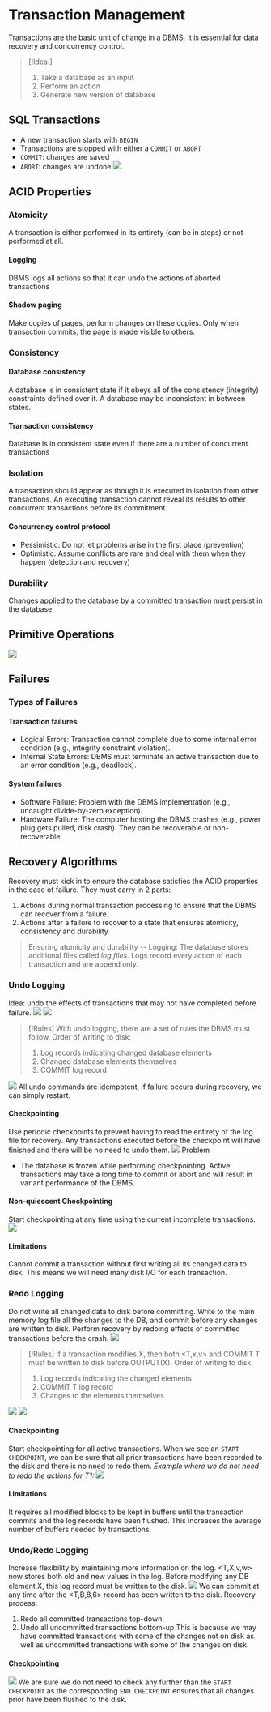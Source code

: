 # Transaction Management
Transactions are the basic unit of change in a DBMS. It is essential for data recovery and concurrency control.
>[!Idea:]
>1. Take a database as an input
>2. Perform an action
>3. Generate new version of database
## SQL Transactions
- A new transaction starts with `BEGIN`
- Transactions are stopped with either a `COMMIT` or `ABORT`
- `COMMIT`: changes are saved
- `ABORT`: changes are undone
![](https://i.imgur.com/rc3m2AF.png)
## ACID Properties
###  Atomicity
A transaction is either performed in its entirety (can be in steps) or not performed at all.
#### Logging
DBMS logs all actions so that it can undo the actions of aborted transactions
#### Shadow paging
Make copies of pages, perform changes on these copies. Only when transaction commits, the page is made visible to others.
### Consistency
#### Database consistency
A database is in consistent state if it obeys all of the consistency (integrity) constraints defined over it. A database may be inconsistent in between states.
#### Transaction consistency
Database is in consistent state even if there are a number of concurrent transactions
### Isolation
A transaction should appear as though it is executed in isolation from other transactions. An executing transaction cannot reveal its results to other concurrent transactions before its commitment.
#### Concurrency control protocol
- Pessimistic: Do not let problems arise in the first place (prevention)
- Optimistic: Assume conflicts are rare and deal with them when they happen (detection and recovery)
### Durability
Changes applied to the database by a committed transaction must persist in the database.
## Primitive Operations
![](https://i.imgur.com/O5iaevr.png)
## Failures
### Types of Failures
#### Transaction failures
- Logical Errors: Transaction cannot complete due to some internal error condition (e.g., integrity constraint violation).
- Internal State Errors: DBMS must terminate an active transaction due to an error condition (e.g., deadlock).
#### System failures
- Software Failure: Problem with the DBMS implementation (e.g., uncaught divide-by-zero exception).
- Hardware Failure: The computer hosting the DBMS crashes (e.g., power plug gets pulled, disk crash). They can be recoverable or non-recoverable
## Recovery Algorithms
Recovery must kick in to ensure the database satisfies the ACID properties in the case of failure. They must carry in 2 parts:
1. Actions during normal transaction processing to ensure that the DBMS can recover from a failure.
2. Actions after a failure to recover to a state that ensures atomicity, consistency and durability

> Ensuring atomicity and durability -- Logging:
> The database stores additional files called *log files*. Logs record every action of each transaction and are append only.
### Undo Logging
Idea: undo the effects of transactions that may not have completed before failure.
![](https://i.imgur.com/805J1ia.png)
![](https://i.imgur.com/TECxSmC.png)
> [!Rules]
> With undo logging, there are a set of rules the DBMS must follow. Order of writing to disk:
> 1. Log records indicating changed database elements
> 2. Changed database elements themselves
> 3. COMMIT log record

![](https://i.imgur.com/9i2OUpZ.png)
All undo commands are idempotent, if failure occurs during recovery, we can simply restart.
#### Checkpointing
Use periodic checkpoints to prevent having to read the entirety of the log file for recovery. Any transactions executed before the checkpoint will have finished and there will be no need to undo them.
![](https://i.imgur.com/Z54jfvB.png)
Problem
- The database is frozen while performing checkpointing. Active transactions may take a long time to commit or abort and will result in variant performance of the DBMS.
#### Non-quiescent Checkpointing
Start checkpointing at any time using the current incomplete transactions.
![](https://i.imgur.com/3uaHcFg.png)
#### Limitations
Cannot commit a transaction without first writing all its changed data to disk. This means we will need many disk I/O for each transaction.
### Redo Logging
Do not write all changed data to disk before committing. Write to the main memory log file all the changes to the DB, and commit before any changes are written to disk. Perform recovery by redoing effects of committed transactions before the crash.
![](https://i.imgur.com/Zhule0H.png)
> [!Rules]
> If a transaction modifies X, then both <T,x,v> and COMMIT T must be written to disk before OUTPUT(X). Order of writing to disk:
> 1. Log records indicating the changed elements
> 2. COMMIT T log record
> 3. Changes to the elements themselves

![](https://i.imgur.com/WuYLOdQ.png)
![](https://i.imgur.com/RMa262e.png)
#### Checkpointing
Start checkpointing for all active transactions. When we see an `START CHECKPOINT`, we can be sure that all prior transactions have been recorded to the disk and there is no need to redo them. 
*Example where we do not need to redo the actions for T1:*
![](https://i.imgur.com/MCReHYm.png)
#### Limitations
It requires all modified blocks to be kept in buffers until the transaction commits and the log records have been flushed. This increases the average number of buffers needed by transactions.
### Undo/Redo Logging
Increase flexibility by maintaining more information on the log. <T,X,v,w> now stores both old and new values in the log. Before modifying any DB element X, this log record must be written to the disk.
![](https://i.imgur.com/3BiSNNV.png)
We can commit at any time after the <T,B,8,6> record has been written to the disk. 
Recovery process:
1. Redo all committed transactions top-down
2. Undo all uncommitted transactions bottom-up
This is because we may have committed transactions with some of the changes not on disk as well as uncommitted transactions with some of the changes on disk.
#### Checkpointing
![](https://i.imgur.com/WBdr1xt.png)
We are sure we do not need to check any further than the `START CHECKPOINT` as the corresponding `END CHECKPOINT` ensures that all changes prior have been flushed to the disk.



